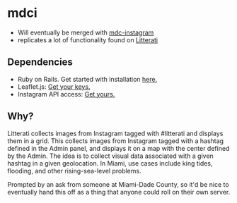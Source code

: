# mdci

* Will eventually be merged with [mdc-instagram](https://github.com/codeforamerica/mdc-instagram)
* replicates a lot of functionality found on [Litterati](http://www.litterati.org/)

## Dependencies

* Ruby on Rails. Get started with installation [here.](http://installrails.com/)
* Leaflet.js: [Get your keys.](http://leafletjs.com)
* Instagram API access: [Get yours.](http://instagram.com/developers)

## Why?

Litterati collects images from Instagram tagged with #litterati and displays them in a grid. This collects images from Instagram tagged with a hashtag defined in the Admin panel, and displays it on a map with the center defined by the Admin. The idea is to collect visual data associated with a given hashtag in a given geolocation. In Miami, use cases include king tides, flooding, and other rising-sea-level problems. 

Prompted by an ask from someone at Miami-Dade County, so it'd be nice to eventually hand this off as a thing that anyone could roll on their own server. 
